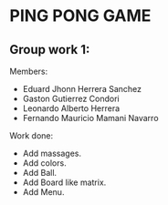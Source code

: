 # PING PONG GAME
## Group work 1:
Members:
- Eduard Jhonn Herrera Sanchez
- Gaston Gutierrez Condori
- Leonardo Alberto Herrera
- Fernando Mauricio Mamani Navarro

Work done:
- Add massages. 
- Add colors. 
- Add Ball. 
- Add Board like matrix. 
- Add Menu.
